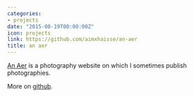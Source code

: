 ```yaml
---
categories:
- projects
date: "2015-08-19T00:00:00Z"
icon: projects
link: https://github.com/aimxhaisse/an-aer
title: an aer
---
```


[An Aer](http://an-aer.bzh/) is a photography website on which I sometimes publish photographies.

More on [github](https://github.com/aimxhaisse/an-aer).
